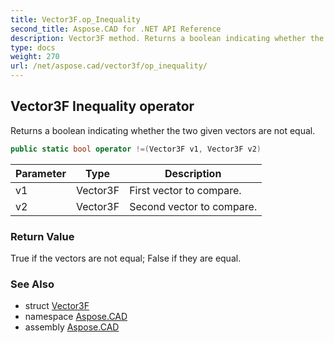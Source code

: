 ```yaml
---
title: Vector3F.op_Inequality
second_title: Aspose.CAD for .NET API Reference
description: Vector3F method. Returns a boolean indicating whether the two given vectors are not equal
type: docs
weight: 270
url: /net/aspose.cad/vector3f/op_inequality/
---
```

## Vector3F Inequality operator

Returns a boolean indicating whether the two given vectors are not equal.

```csharp
public static bool operator !=(Vector3F v1, Vector3F v2)
```

| Parameter | Type | Description |
| --- | --- | --- |
| v1 | Vector3F | First vector to compare. |
| v2 | Vector3F | Second vector to compare. |

### Return Value

True if the vectors are not equal; False if they are equal.

### See Also

* struct [Vector3F](../)
* namespace [Aspose.CAD](../../vector3f/)
* assembly [Aspose.CAD](../../../)



